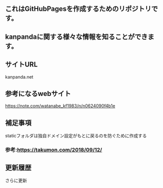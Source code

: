 ## これはGitHubPagesを作成するためのリポジトリです。
## kanpandaに関する様々な情報を知ることができます。

## サイトURL
kanpanda.net

## 参考になるwebサイト
https://note.com/watanabe_kf1983/n/n0624090f4b1e

## 補足事項


staticフォルダは独自ドメイン設定がもとに戻るのを防ぐために作成する
### 参考:https://takumon.com/2018/09/12/


## 更新履歴
さらに更新
